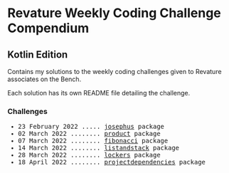 # Revature Weekly Coding Challenge Compendium
## Kotlin Edition

<p>Contains my solutions to the weekly coding challenges given to Revature associates on the Bench.</p>
<p>Each solution has its own README file detailing the challenge.</p>

### Challenges
<ul style="font-family:monospace">
    <li>23 February 2022 ..... <u>josephus</u> package</li>
    <li>02 March 2022 ........ <u>product</u> package</li>
    <li>07 March 2022 ........ <u>fibonacci</u> package</li>
    <li>14 March 2022 ........ <u>listandstack</u> package</li>
    <li>28 March 2022 ........ <u>lockers</u> package</li>
    <li>18 April 2022 ........ <u>projectdependencies</u> package</li>
</ul>

